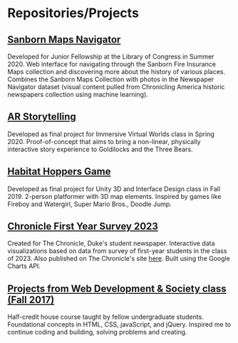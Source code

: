 # Repositories/Projects

## [Sanborn Maps Navigator](https://github.com/selenaqian/sanborn-maps-navigator)
Developed for Junior Fellowship at the Library of Congress in Summer 2020. Web interface for navigating through the Sanborn Fire Insurance Maps collection and discovering more about the history of various places. Combines the Sanborn Maps Collection with photos in the Newspaper Navigator dataset (visual content pulled from Chronicling America historic newspapers collection using machine learning).

## [AR Storytelling](https://github.com/selenaqian/AR-storytelling)
Developed as final project for Immersive Virtual Worlds class in Spring 2020. Proof-of-concept that aims to bring a non-linear, physically interactive story experience to Goldilocks and the Three Bears.

## [Habitat Hoppers Game](https://github.com/selenaqian/habitat-hoppers-game)
Developed as final project for Unity 3D and Interface Design class in Fall 2019. 2-person platformer with 3D map elements. Inspired by games like Fireboy and Watergirl, Super Mario Bros., Doodle Jump.

## [Chronicle First Year Survey 2023](https://github.com/selenaqian/dukechronicle-firstyearsurvey2023)
Created for The Chronicle, Duke's student newspaper. Interactive data visualizations based on data from survey of first-year students in the class of 2023. Also published on The Chronicle's site [here](https://www.dukechronicle.com/article/2019/11/duke-first-year-class-of-2023-survey-results). Built using the Google Charts API.

## [Projects from Web Development & Society class (Fall 2017)](https://github.com/selenaqian/selenaqian.github.io)
Half-credit house course taught by fellow undergraduate students. Foundational concepts in HTML, CSS, javaScript, and jQuery. Inspired me to continue coding and building, solving problems and creating.
